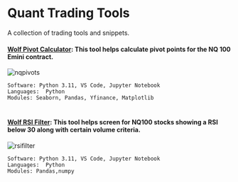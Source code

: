 # Quant Trading Tools 


A collection of trading tools and snippets.



#### [Wolf Pivot Calculator](https://github.com/guzmanwolfrank/QuantTrading/tree/main/Tools/Wolf%20Pivot%20Calculator): This tool helps calculate pivot points for the NQ 100 Emini contract.    

![nqpivots](https://github.com/guzmanwolfrank/QuantTrading/assets/29739578/29695637-1150-4634-8c11-51fba32f7086)


    Software: Python 3.11, VS Code, Jupyter Notebook
    Languages:  Python
    Modules: Seaborn, Pandas, Yfinance, Matplotlib


#




#### [Wolf RSI Filter](https://github.com/guzmanwolfrank/QuantTrading/tree/main/Tools/Wolf%20RSI%20Filter): This tool helps screen for NQ100 stocks showing a RSI below 30 along with certain volume criteria.     

![rsifilter](https://github.com/guzmanwolfrank/QuantTrading/assets/29739578/5bbde5e7-5573-478b-84dd-2456988ae6bd)

    Software: Python 3.11, VS Code, Jupyter Notebook
    Languages:  Python
    Modules: Pandas,numpy


#



